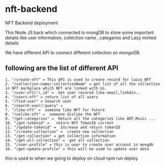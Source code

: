 # nft-backend

NFT Backend deployment

This Node JS back which connected to mongDB to store some important details like user information, collection name , categaries and Lazy minted details

We have different API to connect different collection on mongoDB.

## following are the list of different API

```
1. "/create-nft" = This API is used to create record for lazzy NFT
2. "/collection-name/:collectionName" = get list of all the collection in NFT markplace which NFT are linked with Us.
3. "/user-nft/:\_id" =  Get user recored like email,linkdin..
4. "/users-nft" = return list of all users
5. "/find-user" = Seaarch user
6. "/search-user/:query" =
7. "/like-nft" =  someone like NFT for future
8. "/unlike-nft" =  someone dislike the NFT
9. "/get-categories" =  Return all the categories like ART,Music ...
10. "/get-tokenid" =   return NFT TokenID current
11. "/update-tokenid" =  Increase and return tokenID
12. "/create-collection" =  create new collection
13. "/get-collection" = get collection information
14. "/get-all-collection" =  get all collection
15. "/user-profile" = this is user to create user account in mongdb
16. "/get-update-profile" = this will be used to update user data

```

this is used to when we going to deploy on cloud
npm run deploy
